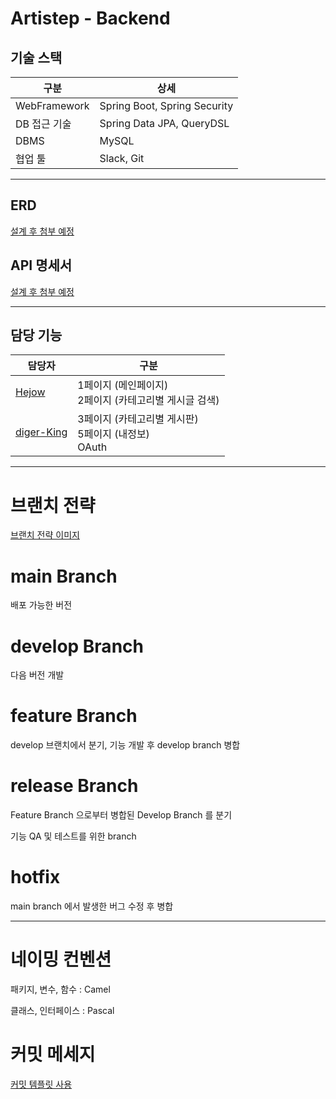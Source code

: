# Artistep - Backend

## 기술 스택

|구분| 상세                           |
|---|------------------------------|
|WebFramework| Spring Boot, Spring Security |
|DB 접근 기술| Spring Data JPA, QueryDSL    |
|DBMS| MySQL                        |
|협업 툴| Slack, Git                   |

---

## ERD

[설계 후 첨부 예정]()


## API 명세서

[설계 후 첨부 예정]()


---

## 담당 기능

| 담당자                               | 구분                                          |
|-----------------------------------|---------------------------------------------|
| [Hejow](https://github.com/Hejow) | 1페이지 (메인페이지) <br> 2페이지 (카테고리별 게시글 검색)       |
|[diger-King](https://github.com/diger-king)| 3페이지 (카테고리별 게시판) <br> 5페이지 (내정보) <br> OAuth |

---

# 브랜치 전략

[브랜치 전략 이미지](https://user-images.githubusercontent.com/60564431/179346591-d0edee5e-1bff-4600-aee0-330590bdffde.jpg)

# main Branch

배포 가능한 버전

# develop Branch

다음 버전 개발

# feature Branch

develop 브랜치에서 분기, 기능 개발 후 develop branch 병합

# release Branch

Feature Branch 으로부터 병합된 Develop Branch 를 분기

기능 QA 및 테스트를 위한 branch

# hotfix

main branch 에서 발생한 버그 수정 후 병합

---

# 네이밍 컨벤션

패키지, 변수, 함수 : Camel

클래스, 인터페이스 : Pascal

# 커밋 메세지

[커밋 템플릿 사용](https://velog.io/@bky373/Git-%EC%BB%A4%EB%B0%8B-%EB%A9%94%EC%8B%9C%EC%A7%80-%ED%85%9C%ED%94%8C%EB%A6%BF)
